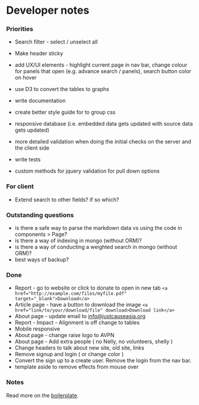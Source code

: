 # Developer notes

### Priorities
- Search filter - select / unselect all
- Make header sticky
- add UX/UI elements - highlight current page in nav bar, change colour for panels that open (e.g. advance search / panels), search button color on hover
- use D3 to convert the tables to graphs

- write documentation
- create better style guide for to group css
- responsive database (i.e. embedded data gets updated with source data gets updated)
- more detailed validation when doing the initial checks on the server and the client side
- write tests
- custom methods for jquery validation for pull down options

### For client
- Extend search to other fields? if so which?

### Outstanding questions
- is there a safe way to parse the markdown data vs using the code in components > Page?
- is there a way of indexing in mongo (without ORM)?
- is there a way of conducting a weighted search in mongo (without ORM)?
- best ways of backup?

### Done
- Report - go to website or click to donate to open in new tab
``<a href="http://example.com/files/myfile.pdf" target="_blank">Download</a>``
- Article page - have a button to download the image
``<a href="link/to/your/download/file" download>Download link</a>``
- About page - update email to info@justcauseasia.org
- Report - Impact - Alignment is off change to tables
- Mobile responsive
- About page - change raise logo to AVPN
- About page - Add extra people ( no Nelly, no volunteers, shelly )
- Change headers to talk about new site, old site, links
- Remove signup and login ( or change color )
- Convert the sign up to a create user. Remove the login from the nav bar.
- template aside to remove effects from mouse over

### Notes
Read more on the [boilerplate](http://cleverbeagle.com/pup/v1/the-basics/methods#utility-methods).
